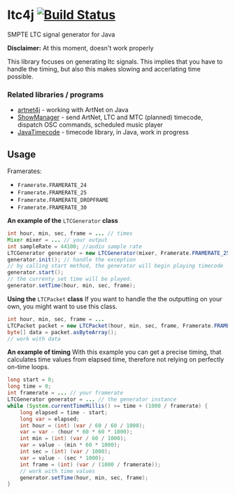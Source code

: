 # ltc4j [![Build Status](https://github.com/MrExplode/ShowManager/actions/workflows/build.yml/badge.svg)](https://github.com/MrExplode/ltc4j/actions)

SMPTE LTC signal generator for Java

**Disclaimer:** At this moment, doesn't work properly

This library focuses on generating ltc signals. This implies that you have to handle the timing, but also this makes slowing and accerlating time possible.

### Related libraries / programs
-   [artnet4j](https://github.com/cansik/artnet4j) - working with ArtNet on Java
-   [ShowManager](https://github.com/MrExplode/Timecode) - send ArtNet, LTC and MTC (planned) timecode, dispatch OSC commands, scheduled music player
-   [JavaTimecode](https://github.com/stranck/JavaTimecode) - timecode library, in Java, work in progress
## Usage
Framerates:
-   `Framerate.FRAMERATE_24`
-   `Framerate.FRAMERATE_25`
-   `Framerate.FRAMERATE_DROPFRAME`
-   `Framerate.FRAMERATE_30`

**An example of the** `LTCGenerator` **class**
```java
int hour, min, sec, frame = ... // times
Mixer mixer = ... // your output
int sampleRate = 44100; //audio sample rate
LTCGenerator generator = new LTCGenerator(mixer, Framerate.FRAMERATE_25, sampleRate);
generator.init(); // handle the exception
// by calling start method, the generator will begin playing timecode
generator.start();
// the currenty set time will be played.
generator.setTime(hour, min, sec, frame);
```
**Using the** `LTCPacket` **class**
If you want to handle the the outputting on your own, you might want to use this class.
```java
int hour, min, sec, frame = ...
LTCPacket packet = new LTCPacket(hour, min, sec, frame, Framerate.FRAMERATE_25);
byte[] data = packet.asByteArray();
// work with data
```
**An example of timing**
With this example you can get a precise timing, that calculates time values from elapsed time, therefore not relying on perfectly on-time loops.
```java
long start = 0;
long time = 0;
int framerate = ... // your framerate
LTCGenerator generator = ... // the generator instance
while (System.currentTimeMillis() >= time + (1000 / framerate) {
    long elapsed = time - start;
    long var = elapsed;
    int hour = (int) (var / 60 / 60 / 1000);
    var = var - (hour * 60 * 60 * 1000);
    int min = (int) (var / 60 / 1000);
    var = value - (min * 60 * 1000);
    int sec = (int) (var / 1000);
    var = value - (sec * 1000);
    int frame = (int) (var / (1000 / framerate));
    // work with time values
    generator.setTime(hour, min, sec, frame);
}
```
